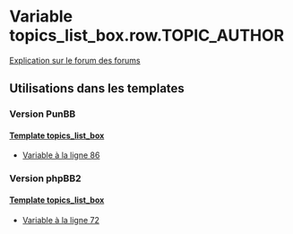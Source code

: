 # Variable topics_list_box.row.TOPIC_AUTHOR
[Explication sur le forum des forums](http://forum.forumactif.com/t294113-listing-des-variables#topics_list_box.row.TOPIC_AUTHOR)

## Utilisations dans les templates

### Version PunBB

#### [Template topics_list_box](punbb/topics_list_box.md)
* [Variable à la ligne 86](../punbb/topics_list_box.tpl#L86)

### Version phpBB2

#### [Template topics_list_box](subsilver/topics_list_box.md)
* [Variable à la ligne 72](../subsilver/topics_list_box.tpl#L72)